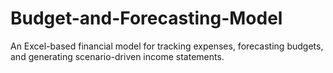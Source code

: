 # Budget-and-Forecasting-Model
An Excel-based financial model for tracking expenses, forecasting budgets, and generating scenario-driven income statements.
